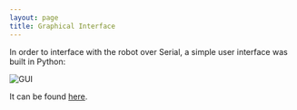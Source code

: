 ```yaml
---
layout: page
title: Graphical Interface
---
```


In order to interface with the robot over Serial, a simple user interface was built in Python:

![GUI](img/GUI.png)

It can be found [here](https://github.com/3-PSCR/GUI).

